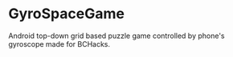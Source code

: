 # GyroSpaceGame
Android top-down grid based puzzle game controlled by phone's gyroscope made for BCHacks.
